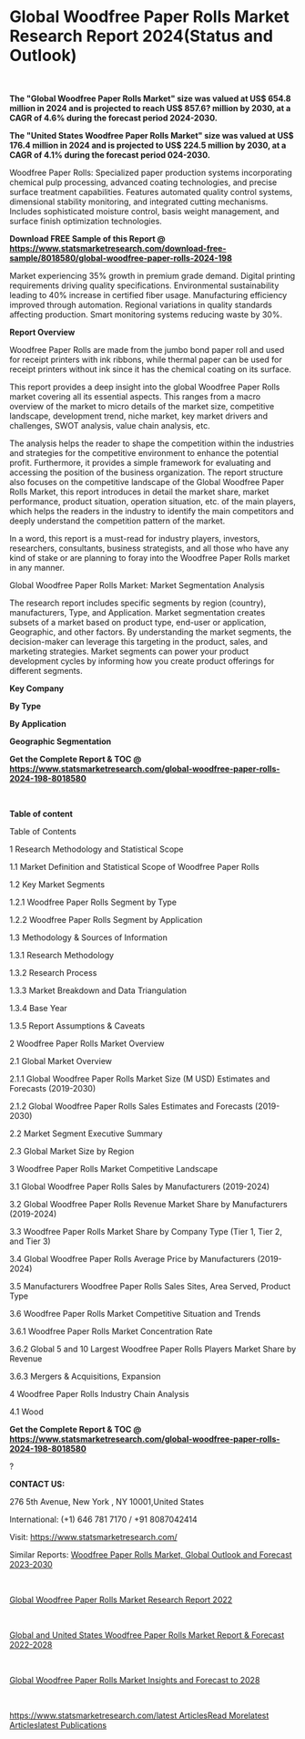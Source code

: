 <h1>Global Woodfree Paper Rolls Market Research Report 2024(Status and Outlook)</h1><br/><p><strong>The "Global Woodfree Paper Rolls Market" size was valued at US$ 654.8 million in 2024 and is projected to reach US$ 857.6? million by 2030, at a <strong>CAGR</strong> of 4.6% during the forecast period 2024-2030.</strong></p>
 
 
 
 <p><strong>The "United States Woodfree Paper Rolls Market" size was valued at US$ 176.4 million in 2024 and is projected to US$ 224.5 million by 2030, at a <strong>CAGR</strong> of 4.1% during the forecast period 024-2030.</strong></p>
 
 
 
 <p>Woodfree Paper Rolls: Specialized paper production systems incorporating chemical pulp processing, advanced coating technologies, and precise surface treatment capabilities. Features automated quality control systems, dimensional stability monitoring, and integrated cutting mechanisms. Includes sophisticated moisture control, basis weight management, and surface finish optimization technologies.</p>
 
 
 
 <p><strong>Download FREE Sample of this Report @ <a href="https://www.statsmarketresearch.com/download-free-sample/8018580/global-woodfree-paper-rolls-2024-198">https://www.statsmarketresearch.com/download-free-sample/8018580/global-woodfree-paper-rolls-2024-198</a></strong></p>
 
 
 
 <p>Market experiencing 35% growth in premium grade demand. Digital printing requirements driving quality specifications. Environmental sustainability leading to 40% increase in certified fiber usage. Manufacturing efficiency improved through automation. Regional variations in quality standards affecting production. Smart monitoring systems reducing waste by 30%.</p>
 
 
 
 <p><strong>Report Overview</strong></p>
 
 
 
 <p>Woodfree Paper Rolls are made from the jumbo bond paper roll and used for receipt printers with ink ribbons, while thermal paper can be used for receipt printers without ink since it has the chemical coating on its surface.</p>
 
 
 
 <p>This report provides a deep insight into the global Woodfree Paper Rolls market covering all its essential aspects. This ranges from a macro overview of the market to micro details of the market size, competitive landscape, development trend, niche market, key market drivers and challenges, SWOT analysis, value chain analysis, etc.</p>
 
 
 
 <p>The analysis helps the reader to shape the competition within the industries and strategies for the competitive environment to enhance the potential profit. Furthermore, it provides a simple framework for evaluating and accessing the position of the business organization. The report structure also focuses on the competitive landscape of the Global Woodfree Paper Rolls Market, this report introduces in detail the market share, market performance, product situation, operation situation, etc. of the main players, which helps the readers in the industry to identify the main competitors and deeply understand the competition pattern of the market.</p>
 
 
 
 <p>In a word, this report is a must-read for industry players, investors, researchers, consultants, business strategists, and all those who have any kind of stake or are planning to foray into the Woodfree Paper Rolls market in any manner.</p>
 
 
 
 <p>Global Woodfree Paper Rolls Market: Market Segmentation Analysis</p>
 
 
 
 <p>The research report includes specific segments by region (country), manufacturers, Type, and Application. Market segmentation creates subsets of a market based on product type, end-user or application, Geographic, and other factors. By understanding the market segments, the decision-maker can leverage this targeting in the product, sales, and marketing strategies. Market segments can power your product development cycles by informing how you create product offerings for different segments.</p>
 
 
 
 <p><strong>Key Company</strong></p>
 
 
 
 <p><strong>By Type</strong></p>
 
 
 
 <p><strong><strong>By Application</strong></strong></p>
 
 
 
 <p><strong>Geographic Segmentation</strong></p>
 
 
 
 <div><b>Get the Complete Report & TOC @ <a href="https://www.statsmarketresearch.com/global-woodfree-paper-rolls-2024-198-8018580">https://www.statsmarketresearch.com/global-woodfree-paper-rolls-2024-198-8018580</a></b></div>
 
 
 
 <p><br />
 
 <b>Table of content</b></p>
 
 
 
 <p>Table of Contents<br />
 
 1 Research Methodology and Statistical Scope<br />
 
 1.1 Market Definition and Statistical Scope of Woodfree Paper Rolls<br />
 
 1.2 Key Market Segments<br />
 
 1.2.1 Woodfree Paper Rolls Segment by Type<br />
 
 1.2.2 Woodfree Paper Rolls Segment by Application<br />
 
 1.3 Methodology & Sources of Information<br />
 
 1.3.1 Research Methodology<br />
 
 1.3.2 Research Process<br />
 
 1.3.3 Market Breakdown and Data Triangulation<br />
 
 1.3.4 Base Year<br />
 
 1.3.5 Report Assumptions & Caveats<br />
 
 2 Woodfree Paper Rolls Market Overview<br />
 
 2.1 Global Market Overview<br />
 
 2.1.1 Global Woodfree Paper Rolls Market Size (M USD) Estimates and Forecasts (2019-2030)<br />
 
 2.1.2 Global Woodfree Paper Rolls Sales Estimates and Forecasts (2019-2030)<br />
 
 2.2 Market Segment Executive Summary<br />
 
 2.3 Global Market Size by Region<br />
 
 3 Woodfree Paper Rolls Market Competitive Landscape<br />
 
 3.1 Global Woodfree Paper Rolls Sales by Manufacturers (2019-2024)<br />
 
 3.2 Global Woodfree Paper Rolls Revenue Market Share by Manufacturers (2019-2024)<br />
 
 3.3 Woodfree Paper Rolls Market Share by Company Type (Tier 1, Tier 2, and Tier 3)<br />
 
 3.4 Global Woodfree Paper Rolls Average Price by Manufacturers (2019-2024)<br />
 
 3.5 Manufacturers Woodfree Paper Rolls Sales Sites, Area Served, Product Type<br />
 
 3.6 Woodfree Paper Rolls Market Competitive Situation and Trends<br />
 
 3.6.1 Woodfree Paper Rolls Market Concentration Rate<br />
 
 3.6.2 Global 5 and 10 Largest Woodfree Paper Rolls Players Market Share by Revenue<br />
 
 3.6.3 Mergers & Acquisitions, Expansion<br />
 
 4 Woodfree Paper Rolls Industry Chain Analysis<br />
 
 4.1 Wood</p>
 
 
 
 <div><b>Get the Complete Report & TOC @ <a href="https://www.statsmarketresearch.com/global-woodfree-paper-rolls-2024-198-8018580">https://www.statsmarketresearch.com/global-woodfree-paper-rolls-2024-198-8018580</a></b></div>
 
 
 
 <p>? </p>
 
 
 
 <p><b>CONTACT US:</b><br />
 
 276 5th Avenue, New York , NY 10001,United States<br />
 
 International: (+1) 646 781 7170 / +91 8087042414<br />
 
 Visit: <a href="https://www.statsmarketresearch.com/">https://www.statsmarketresearch.com/</a><br />
 
 Similar Reports: <a href="https://www.statsmarketresearch.com/global-woodfree-paper-rolls-2024-198-8018580">Woodfree Paper Rolls Market, Global Outlook and Forecast 2023-2030</a><br />
 
 <br />
 
 <a href="https://www.statsmarketresearch.com/global-woodfree-paper-rolls-2024-198-8018580">Global Woodfree Paper Rolls Market Research Report 2022</a><br />
 
 <br />
 
 <a href="https://www.statsmarketresearch.com/global-woodfree-paper-rolls-2024-198-8018580">Global and United States Woodfree Paper Rolls Market Report & Forecast 2022-2028</a><br />
 
 <br />
 
 <a href="https://www.statsmarketresearch.com/global-woodfree-paper-rolls-2024-198-8018580">Global Woodfree Paper Rolls Market Insights and Forecast to 2028</a><br />
 
 <br />
 
 <a href="https://gyeongbokgung.com">https://www.statsmarketresearch.com/</a><a href="https://hallyeomaritime.com">latest Articles</a><a href="https://jingwansa.com">Read More</a><a href="https://nguoiviet.jp/">latest Articles</a><a href="https://www.intelmarketresearch.com/">latest Publications</a></p>
